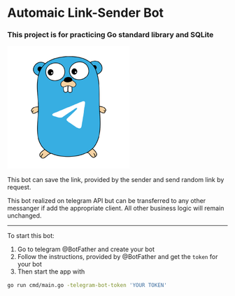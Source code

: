 # Automaic Link-Sender Bot

### This project is for practicing Go standard library and SQLite

![Gopher](https://github.com/markraiter/bot/blob/main/16530727.png)

This bot can save the link, provided by the sender and send random link by request.

This bot realized on telegram API but can be transferred to any other messanger if add the appropriate client.  All other business logic will remain unchanged.
___

To start this bot:
1. Go to telegram @BotFather and create your bot
2. Follow the instructions, provided by @BotFather and get the `token` for your bot
3. Then start the app with 
``` bash
go run cmd/main.go -telegram-bot-token 'YOUR TOKEN'
```

